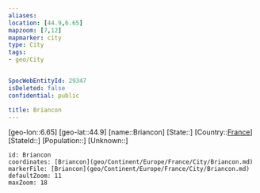 ```yaml
---
aliases: 
location: [44.9,6.65]
mapzoom: [7,12] 
mapmarker: city 
type: City
tags:
- geo/City


SpocWebEntityId: 29347
isDeleted: false
confidential: public

title: Briancon
---
```

[geo-lon::6.65]
[geo-lat::44.9]
[name::Briancon]
[State::]
[Country::[France](geo/Continent/Europe/France.md)]
[StateId::]
[Population::]
[Unknown::]


```leaflet
id: Briancon
coordinates: [Briancon](geo/Continent/Europe/France/City/Briancon.md)
markerFile: [Briancon](geo/Continent/Europe/France/City/Briancon.md)
defaultZoom: 11 
maxZoom: 18
```


